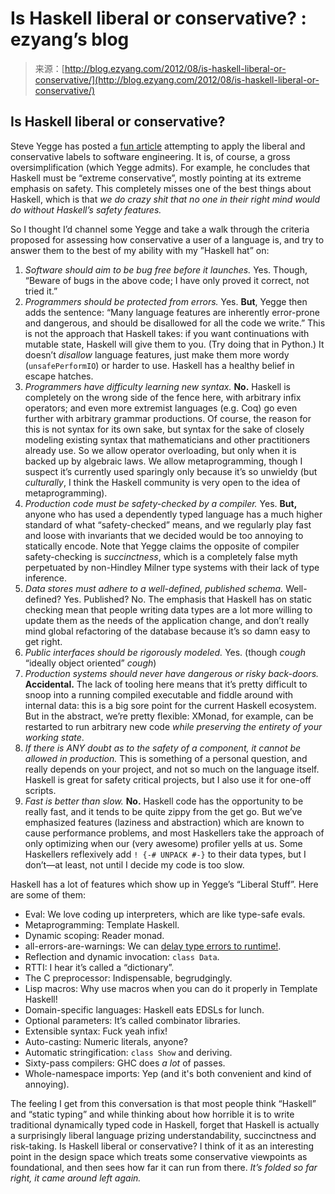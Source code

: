 <!--yml
category: 未分类
date: 2024-07-01 18:17:29
-->

# Is Haskell liberal or conservative? : ezyang’s blog

> 来源：[http://blog.ezyang.com/2012/08/is-haskell-liberal-or-conservative/](http://blog.ezyang.com/2012/08/is-haskell-liberal-or-conservative/)

## Is Haskell liberal or conservative?

Steve Yegge has posted a [fun article](https://plus.google.com/u/0/110981030061712822816/posts/KaSKeg4vQtz) attempting to apply the liberal and conservative labels to software engineering. It is, of course, a gross oversimplification (which Yegge admits). For example, he concludes that Haskell must be “extreme conservative”, mostly pointing at its extreme emphasis on safety. This completely misses one of the best things about Haskell, which is that *we do crazy shit that no one in their right mind would do without Haskell’s safety features.*

So I thought I’d channel some Yegge and take a walk through the criteria proposed for assessing how conservative a user of a language is, and try to answer them to the best of my ability with my ”Haskell hat” on:

1.  *Software should aim to be bug free before it launches.* Yes. Though, “Beware of bugs in the above code; I have only proved it correct, not tried it.”
2.  *Programmers should be protected from errors.* Yes. **But**, Yegge then adds the sentence: “Many language features are inherently error-prone and dangerous, and should be disallowed for all the code we write.” This is not the approach that Haskell takes: if you want continuations with mutable state, Haskell will give them to you. (Try doing that in Python.) It doesn’t *disallow* language features, just make them more wordy (`unsafePerformIO`) or harder to use. Haskell has a healthy belief in escape hatches.
3.  *Programmers have difficulty learning new syntax.* **No.** Haskell is completely on the wrong side of the fence here, with arbitrary infix operators; and even more extremist languages (e.g. Coq) go even further with arbitrary grammar productions. Of course, the reason for this is not syntax for its own sake, but syntax for the sake of closely modeling existing syntax that mathematicians and other practitioners already use. So we allow operator overloading, but only when it is backed up by algebraic laws. We allow metaprogramming, though I suspect it’s currently used sparingly only because it’s so unwieldy (but *culturally*, I think the Haskell community is very open to the idea of metaprogramming).
4.  *Production code must be safety-checked by a compiler.* Yes. **But,** anyone who has used a dependently typed language has a much higher standard of what “safety-checked” means, and we regularly play fast and loose with invariants that we decided would be too annoying to statically encode. Note that Yegge claims the opposite of compiler safety-checking is *succinctness*, which is a completely false myth perpetuated by non-Hindley Milner type systems with their lack of type inference.
5.  *Data stores must adhere to a well-defined, published schema.* Well-defined? Yes. Published? No. The emphasis that Haskell has on static checking mean that people writing data types are a lot more willing to update them as the needs of the application change, and don’t really mind global refactoring of the database because it’s so damn easy to get right.
6.  *Public interfaces should be rigorously modeled.* Yes. (though *cough* “ideally object oriented” *cough*)
7.  *Production systems should never have dangerous or risky back-doors.* **Accidental.** The lack of tooling here means that it’s pretty difficult to snoop into a running compiled executable and fiddle around with internal data: this is a big sore point for the current Haskell ecosystem. But in the abstract, we’re pretty flexible: XMonad, for example, can be restarted to run arbitrary new code *while preserving the entirety of your working state*.
8.  *If there is ANY doubt as to the safety of a component, it cannot be allowed in production.* This is something of a personal question, and really depends on your project, and not so much on the language itself. Haskell is great for safety critical projects, but I also use it for one-off scripts.
9.  *Fast is better than slow.* **No.** Haskell code has the opportunity to be really fast, and it tends to be quite zippy from the get go. But we’ve emphasized features (laziness and abstraction) which are known to cause performance problems, and most Haskellers take the approach of only optimizing when our (very awesome) profiler yells at us. Some Haskellers reflexively add `! {-# UNPACK #-}` to their data types, but I don’t—at least, not until I decide my code is too slow.

Haskell has a lot of features which show up in Yegge’s “Liberal Stuff”. Here are some of them:

*   Eval: We love coding up interpreters, which are like type-safe evals.
*   Metaprogramming: Template Haskell.
*   Dynamic scoping: Reader monad.
*   all-errors-are-warnings: We can [delay type errors to runtime!](http://hackage.haskell.org/trac/ghc/ticket/5624).
*   Reflection and dynamic invocation: `class Data`.
*   RTTI: I hear it’s called a “dictionary”.
*   The C preprocessor: Indispensable, begrudgingly.
*   Lisp macros: Why use macros when you can do it properly in Template Haskell!
*   Domain-specific languages: Haskell eats EDSLs for lunch.
*   Optional parameters: It’s called combinator libraries.
*   Extensible syntax: Fuck yeah infix!
*   Auto-casting: Numeric literals, anyone?
*   Automatic stringification: `class Show` and deriving.
*   Sixty-pass compilers: GHC does *a lot* of passes.
*   Whole-namespace imports: Yep (and it's both convenient and kind of annoying).

The feeling I get from this conversation is that most people think “Haskell” and “static typing” and while thinking about how horrible it is to write traditional dynamically typed code in Haskell, forget that Haskell is actually a surprisingly liberal language prizing understandability, succinctness and risk-taking. Is Haskell liberal or conservative? I think of it as an interesting point in the design space which treats some conservative viewpoints as foundational, and then sees how far it can run from there. *It’s folded so far right, it came around left again.*
